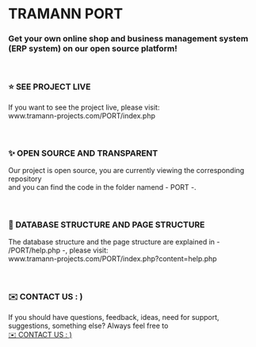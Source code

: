 # TRAMANN PORT
<h3>Get your own online shop and business management system (ERP system) on our open source platform!</h3>
<br>
<h3>⭐ SEE PROJECT LIVE</h3>
If you want to see the project live, please visit:
<br>www.tramann-projects.com/PORT/index.php
<br>
<br>
<br>
<h3>✨ OPEN SOURCE AND TRANSPARENT</h3>
Our project is open source, you are currently viewing the corresponding repository
<br>and you can find the code in the folder namend - PORT -.
<br>
<br>
<br>
<h3>📖 DATABASE STRUCTURE AND PAGE STRUCTURE</h3>
The database structure and the page structure are explained in - /PORT/help.php -, please visit:
<br>www.tramann-projects.com/PORT/index.php?content=help.php
<br>
<br>
<br>
<h3>✉️ CONTACT US   : )</h3>
If you should have questions, feedback, ideas, need for support, suggestions, something else? Always feel free to
<br><a href="mailto:hi@tramann-projects.com?subject=Hi  : )&body=Hi,%0D%0A%0D%0A%0D%0A[ContentOfYourMessage]%0D%0A%0D%0A%0D%0A%0D%0AWith best regards,%0D%0A[YourName]" title="Always at your service   : )">✉️ CONTACT US   : )</a>


